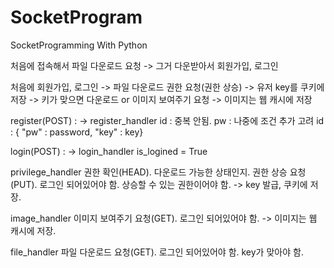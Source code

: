 # SocketProgram
SocketProgramming With Python

처음에 접속해서 파일 다운로드 요청 -> 그거 다운받아서 회원가입, 로그인

처음에 회원가입, 로그인 -> 파일 다운로드 권한 요청(권한 상승) -> 유저 key를 쿠키에 저장 -> 키가 맞으면 다운로드
                    or 이미지 보여주기 요청 -> 이미지는 웹 캐시에 저장

register(POST) : -> register_handler
    id : 중복 안됨. 
    pw : 나중에 조건 추가 고려
    id : { "pw" : password, "key" : key}

login(POST) : -> login_handler
    is_logined = True

privilege_handler
권한 확인(HEAD). 다운로드 가능한 상태인지.
권한 상승 요청(PUT). 로그인 되어있어야 함. 상승할 수 있는 권한이어야 함. -> key 발급, 쿠키에 저장.

image_handler
이미지 보여주기 요청(GET). 로그인 되어있어야 함. -> 이미지는 웹 캐시에 저장.

file_handler
파일 다운로드 요청(GET). 로그인 되어있어야 함. key가 맞아야 함.